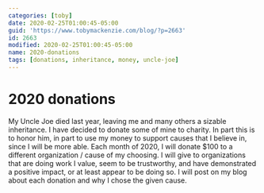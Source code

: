 ```yaml
---
categories: [toby]
date: 2020-02-25T01:00:45-05:00
guid: 'https://www.tobymackenzie.com/blog/?p=2663'
id: 2663
modified: 2020-02-25T01:00:45-05:00
name: 2020-donations
tags: [donations, inheritance, money, uncle-joe]
---
```


2020 donations
==============

My Uncle Joe died last year, leaving me and many others a sizable inheritance.  I have decided to donate some of mine to charity.<!--more-->  In part this is to honor him, in part to use my money to support causes that I believe in, since I will be more able.  Each month of 2020, I will donate $100 to a different organization / cause of my choosing.  I will give to organizations that are doing work I value, seem to be trustworthy, and have demonstrated a positive impact, or at least appear to be doing so.  I will post on my blog about each donation and why I chose the given cause.
